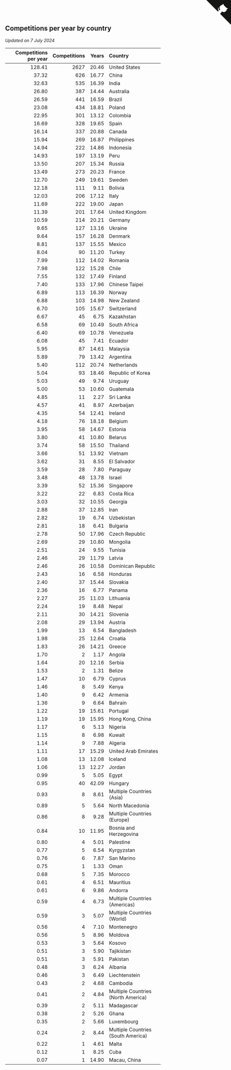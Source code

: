 ## Competitions per year by country

*Updated on  7 July 2024*

| Competitions per year | Competitions | Years | Country |
| ---: | ---: | ---: | :--- |
| 128.41 | 2627 | 20.46 | United States |
| 37.32 | 626 | 16.77 | China |
| 32.63 | 535 | 16.39 | India |
| 26.80 | 387 | 14.44 | Australia |
| 26.59 | 441 | 16.59 | Brazil |
| 23.08 | 434 | 18.81 | Poland |
| 22.95 | 301 | 13.12 | Colombia |
| 16.69 | 328 | 19.65 | Spain |
| 16.14 | 337 | 20.88 | Canada |
| 15.94 | 269 | 16.87 | Philippines |
| 14.94 | 222 | 14.86 | Indonesia |
| 14.93 | 197 | 13.19 | Peru |
| 13.50 | 207 | 15.34 | Russia |
| 13.49 | 273 | 20.23 | France |
| 12.70 | 249 | 19.61 | Sweden |
| 12.18 | 111 | 9.11 | Bolivia |
| 12.03 | 206 | 17.12 | Italy |
| 11.69 | 222 | 19.00 | Japan |
| 11.39 | 201 | 17.64 | United Kingdom |
| 10.59 | 214 | 20.21 | Germany |
| 9.65 | 127 | 13.16 | Ukraine |
| 9.64 | 157 | 16.28 | Denmark |
| 8.81 | 137 | 15.55 | Mexico |
| 8.04 | 90 | 11.20 | Turkey |
| 7.99 | 112 | 14.02 | Romania |
| 7.98 | 122 | 15.28 | Chile |
| 7.55 | 132 | 17.49 | Finland |
| 7.40 | 133 | 17.96 | Chinese Taipei |
| 6.89 | 113 | 16.39 | Norway |
| 6.88 | 103 | 14.98 | New Zealand |
| 6.70 | 105 | 15.67 | Switzerland |
| 6.67 | 45 | 6.75 | Kazakhstan |
| 6.58 | 69 | 10.49 | South Africa |
| 6.40 | 69 | 10.78 | Venezuela |
| 6.08 | 45 | 7.41 | Ecuador |
| 5.95 | 87 | 14.61 | Malaysia |
| 5.89 | 79 | 13.42 | Argentina |
| 5.40 | 112 | 20.74 | Netherlands |
| 5.04 | 93 | 18.46 | Republic of Korea |
| 5.03 | 49 | 9.74 | Uruguay |
| 5.00 | 53 | 10.60 | Guatemala |
| 4.85 | 11 | 2.27 | Sri Lanka |
| 4.57 | 41 | 8.97 | Azerbaijan |
| 4.35 | 54 | 12.41 | Ireland |
| 4.18 | 76 | 18.18 | Belgium |
| 3.95 | 58 | 14.67 | Estonia |
| 3.80 | 41 | 10.80 | Belarus |
| 3.74 | 58 | 15.50 | Thailand |
| 3.66 | 51 | 13.92 | Vietnam |
| 3.62 | 31 | 8.55 | El Salvador |
| 3.59 | 28 | 7.80 | Paraguay |
| 3.48 | 48 | 13.78 | Israel |
| 3.39 | 52 | 15.36 | Singapore |
| 3.22 | 22 | 6.83 | Costa Rica |
| 3.03 | 32 | 10.55 | Georgia |
| 2.88 | 37 | 12.85 | Iran |
| 2.82 | 19 | 6.74 | Uzbekistan |
| 2.81 | 18 | 6.41 | Bulgaria |
| 2.78 | 50 | 17.96 | Czech Republic |
| 2.69 | 29 | 10.80 | Mongolia |
| 2.51 | 24 | 9.55 | Tunisia |
| 2.46 | 29 | 11.79 | Latvia |
| 2.46 | 26 | 10.58 | Dominican Republic |
| 2.43 | 16 | 6.58 | Honduras |
| 2.40 | 37 | 15.44 | Slovakia |
| 2.36 | 16 | 6.77 | Panama |
| 2.27 | 25 | 11.03 | Lithuania |
| 2.24 | 19 | 8.48 | Nepal |
| 2.11 | 30 | 14.21 | Slovenia |
| 2.08 | 29 | 13.94 | Austria |
| 1.99 | 13 | 6.54 | Bangladesh |
| 1.98 | 25 | 12.64 | Croatia |
| 1.83 | 26 | 14.21 | Greece |
| 1.70 | 2 | 1.17 | Angola |
| 1.64 | 20 | 12.16 | Serbia |
| 1.53 | 2 | 1.31 | Belize |
| 1.47 | 10 | 6.79 | Cyprus |
| 1.46 | 8 | 5.49 | Kenya |
| 1.40 | 9 | 6.42 | Armenia |
| 1.36 | 9 | 6.64 | Bahrain |
| 1.22 | 19 | 15.61 | Portugal |
| 1.19 | 19 | 15.95 | Hong Kong, China |
| 1.17 | 6 | 5.13 | Nigeria |
| 1.15 | 8 | 6.98 | Kuwait |
| 1.14 | 9 | 7.88 | Algeria |
| 1.11 | 17 | 15.29 | United Arab Emirates |
| 1.08 | 13 | 12.08 | Iceland |
| 1.06 | 13 | 12.27 | Jordan |
| 0.99 | 5 | 5.05 | Egypt |
| 0.95 | 40 | 42.09 | Hungary |
| 0.93 | 8 | 8.61 | Multiple Countries (Asia) |
| 0.89 | 5 | 5.64 | North Macedonia |
| 0.86 | 8 | 9.28 | Multiple Countries (Europe) |
| 0.84 | 10 | 11.95 | Bosnia and Herzegovina |
| 0.80 | 4 | 5.01 | Palestine |
| 0.77 | 5 | 6.54 | Kyrgyzstan |
| 0.76 | 6 | 7.87 | San Marino |
| 0.75 | 1 | 1.33 | Oman |
| 0.68 | 5 | 7.35 | Morocco |
| 0.61 | 4 | 6.51 | Mauritius |
| 0.61 | 6 | 9.86 | Andorra |
| 0.59 | 4 | 6.73 | Multiple Countries (Americas) |
| 0.59 | 3 | 5.07 | Multiple Countries (World) |
| 0.56 | 4 | 7.10 | Montenegro |
| 0.56 | 5 | 8.96 | Moldova |
| 0.53 | 3 | 5.64 | Kosovo |
| 0.51 | 3 | 5.90 | Tajikistan |
| 0.51 | 3 | 5.91 | Pakistan |
| 0.48 | 3 | 6.24 | Albania |
| 0.46 | 3 | 6.49 | Liechtenstein |
| 0.43 | 2 | 4.68 | Cambodia |
| 0.41 | 2 | 4.84 | Multiple Countries (North America) |
| 0.39 | 2 | 5.11 | Madagascar |
| 0.38 | 2 | 5.26 | Ghana |
| 0.35 | 2 | 5.66 | Luxembourg |
| 0.24 | 2 | 8.44 | Multiple Countries (South America) |
| 0.22 | 1 | 4.61 | Malta |
| 0.12 | 1 | 8.25 | Cuba |
| 0.07 | 1 | 14.90 | Macau, China |


<a href="https://github.com/jonatanklosko/wca_statistics" class="github-corner" aria-label="View source on Github"><svg width="80" height="80" viewBox="0 0 250 250" style="fill:#151513; color:#fff; position: absolute; top: 0; border: 0; right: 0;" aria-hidden="true"><path d="M0,0 L115,115 L130,115 L142,142 L250,250 L250,0 Z"></path><path d="M128.3,109.0 C113.8,99.7 119.0,89.6 119.0,89.6 C122.0,82.7 120.5,78.6 120.5,78.6 C119.2,72.0 123.4,76.3 123.4,76.3 C127.3,80.9 125.5,87.3 125.5,87.3 C122.9,97.6 130.6,101.9 134.4,103.2" fill="currentColor" style="transform-origin: 130px 106px;" class="octo-arm"></path><path d="M115.0,115.0 C114.9,115.1 118.7,116.5 119.8,115.4 L133.7,101.6 C136.9,99.2 139.9,98.4 142.2,98.6 C133.8,88.0 127.5,74.4 143.8,58.0 C148.5,53.4 154.0,51.2 159.7,51.0 C160.3,49.4 163.2,43.6 171.4,40.1 C171.4,40.1 176.1,42.5 178.8,56.2 C183.1,58.6 187.2,61.8 190.9,65.4 C194.5,69.0 197.7,73.2 200.1,77.6 C213.8,80.2 216.3,84.9 216.3,84.9 C212.7,93.1 206.9,96.0 205.4,96.6 C205.1,102.4 203.0,107.8 198.3,112.5 C181.9,128.9 168.3,122.5 157.7,114.1 C157.9,116.9 156.7,120.9 152.7,124.9 L141.0,136.5 C139.8,137.7 141.6,141.9 141.8,141.8 Z" fill="currentColor" class="octo-body"></path></svg></a><style>.github-corner:hover .octo-arm{animation:octocat-wave 560ms ease-in-out}@keyframes octocat-wave{0%,100%{transform:rotate(0)}20%,60%{transform:rotate(-25deg)}40%,80%{transform:rotate(10deg)}}@media (max-width:500px){.github-corner:hover .octo-arm{animation:none}.github-corner .octo-arm{animation:octocat-wave 560ms ease-in-out}}</style>
